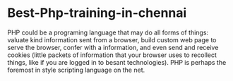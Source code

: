 # Best-Php-training-in-chennai
PHP could be a programing language that may do all forms of things: valuate kind information sent from a browser, build custom web page to serve the browser, confer with a information, and even send and receive cookies (little packets of information that your browser uses to recollect things, like if you are logged in to besant technologies). PHP is perhaps the foremost in style scripting language on the net.
